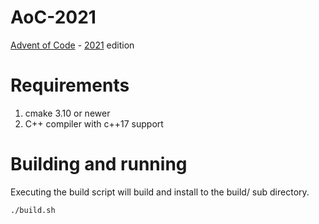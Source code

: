 # AoC-2021
[Advent of Code](https://adventofcode.com/) - [2021](https://adventofcode.com/2021) edition

# Requirements

1. cmake 3.10 or newer
1. C++ compiler with c++17 support

# Building and running

Executing the build script will build and install to the build/ sub directory.

```sh
./build.sh
```




